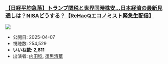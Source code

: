 ### [【日経平均急落】トランプ関税と世界同時株安...日本経済の最新見通しは？NISAどうする？【ReHacQエコノミスト緊急生配信】](https://www.youtube.com/watch?v=A4ZYHr8VBKg)
[![](https://img.youtube.com/vi/A4ZYHr8VBKg/sddefault.jpg)](https://www.youtube.com/watch?v=A4ZYHr8VBKg)
-   公開日: 2025-04-07
-   視聴数: 254,529
-   **いいね数: 2,811**
-   出演者: [内田稔](/rehacq_fan/people/内田稔 "wikilink"), [須黒清華](/rehacq_fan/people/須黒清華 "wikilink")
